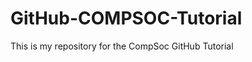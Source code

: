 GitHub-COMPSOC-Tutorial
=======================

This is my repository for the CompSoc GitHub Tutorial 
